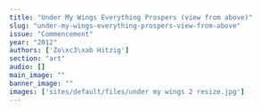 ```yaml
---
title: "Under My Wings Everything Prospers (view from above)"
slug: "under-my-wings-everything-prospers-view-from-above"
issue: "Commencement"
year: "2012"
authors: ['Zo\xc3\xab Hitzig']
section: "art"
audio: []
main_image: ""
banner_image: ""
images: ['sites/default/files/under my wings 2 resize.jpg']
---
```

